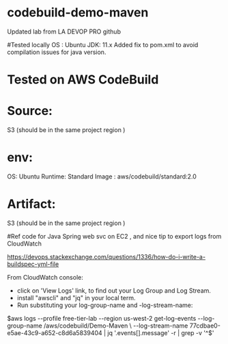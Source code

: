 # codebuild-demo-maven
Updated lab from LA DEVOP PRO github

#Tested locally 
OS : Ubuntu
JDK: 11.x 
Added fix to pom.xml to avoid compilation issues for java version.

# Tested on AWS CodeBuild 
# Source:
S3 (should be in the same project region )
 
# env:
OS: Ubuntu
Runtime: Standard
Image : aws/codebuild/standard:2.0

# Artifact:
S3 (should be in the same project region )


#Ref code for Java Spring web svc on EC2 , and nice tip to export logs from CloudWatch

https://devops.stackexchange.com/questions/1336/how-do-i-write-a-buildspec-yml-file

From CloudWatch console:
- click on 'View Logs' link, to find out your Log Group and Log Stream.
- install "awscli" and "jq" in your local term.
- Run substituting your log-group-name and -log-stream-name:

 $aws logs --profile free-tier-lab --region us-west-2 get-log-events --log-group-name  /aws/codebuild/Demo-Maven \
 --log-stream-name 77cdbae0-e5ae-43c9-a652-c8d6a5839404 | jq '.events[].message' -r | grep -v '^$' 
